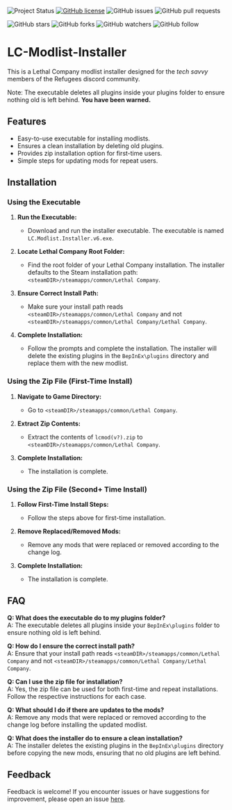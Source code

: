![Project Status](https://img.shields.io/badge/Status-Completed-Green)
[![GitHub license](https://img.shields.io/badge/license-MIT-green)](https://github.com/Aardenfell/LC-ModlistInstaller/blob/main/LICENSE)
![GitHub issues](https://img.shields.io/github/issues/Aardenfell/LC-ModlistInstaller)
![GitHub pull requests](https://img.shields.io/github/issues-pr/Aardenfell/LC-ModlistInstaller)

![GitHub stars](https://img.shields.io/github/stars/Aardenfell/LC-ModlistInstaller?style=social)
![GitHub forks](https://img.shields.io/github/forks/Aardenfell/LC-ModlistInstaller?style=social)
![GitHub watchers](https://img.shields.io/github/watchers/Aardenfell/LC-ModlistInstaller?style=social)
![GitHub follow](https://img.shields.io/github/followers/Aardenfell?label=Follow&style=social)
<br>

# LC-Modlist-Installer

This is a Lethal Company modlist installer designed for the *tech savvy* members of the Refugees discord community.

Note: The executable deletes all plugins inside your plugins folder to ensure nothing old is left behind. **You have been warned.**

## Features

- Easy-to-use executable for installing modlists.
- Ensures a clean installation by deleting old plugins.
- Provides zip installation option for first-time users.
- Simple steps for updating mods for repeat users.

## Installation

### Using the Executable

1. **Run the Executable:**
   - Download and run the installer executable. The executable is named `LC.Modlist.Installer.v6.exe`.

2. **Locate Lethal Company Root Folder:**
   - Find the root folder of your Lethal Company installation. The installer defaults to the Steam installation path: `<steamDIR>/steamapps/common/Lethal Company`.

3. **Ensure Correct Install Path:**
   - Make sure your install path reads `<steamDIR>/steamapps/common/Lethal Company` and not `<steamDIR>/steamapps/common/Lethal Company/Lethal Company`.

4. **Complete Installation:**
   - Follow the prompts and complete the installation. The installer will delete the existing plugins in the `BepInEx\plugins` directory and replace them with the new modlist.

### Using the Zip File (First-Time Install)

1. **Navigate to Game Directory:**
   - Go to `<steamDIR>/steamapps/common/Lethal Company`.

2. **Extract Zip Contents:**
   - Extract the contents of `lcmod(v?).zip` to `<steamDIR>/steamapps/common/Lethal Company`.

3. **Complete Installation:**
   - The installation is complete.

### Using the Zip File (Second+ Time Install)

1. **Follow First-Time Install Steps:**
   - Follow the steps above for first-time installation.

2. **Remove Replaced/Removed Mods:**
   - Remove any mods that were replaced or removed according to the change log.

3. **Complete Installation:**
   - The installation is complete.

## FAQ

**Q: What does the executable do to my plugins folder?**  
A: The executable deletes all plugins inside your `BepInEx\plugins` folder to ensure nothing old is left behind.

**Q: How do I ensure the correct install path?**  
A: Ensure that your install path reads `<steamDIR>/steamapps/common/Lethal Company` and not `<steamDIR>/steamapps/common/Lethal Company/Lethal Company`.

**Q: Can I use the zip file for installation?**  
A: Yes, the zip file can be used for both first-time and repeat installations. Follow the respective instructions for each case.

**Q: What should I do if there are updates to the mods?**  
A: Remove any mods that were replaced or removed according to the change log before installing the updated modlist.

**Q: What does the installer do to ensure a clean installation?**  
A: The installer deletes the existing plugins in the `BepInEx\plugins` directory before copying the new mods, ensuring that no old plugins are left behind.

## Feedback

Feedback is welcome! If you encounter issues or have suggestions for improvement, please open an issue [here](https://github.com/Aardenfell/LC-ModlistInstaller/issues).
